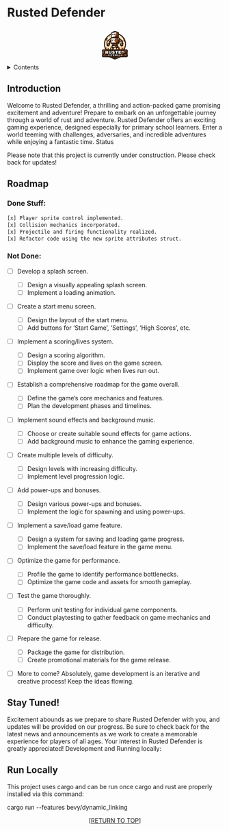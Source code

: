 <a name="readme-top"></a>

# Rusted Defender

<div align="center"> 
    <img src="images/logo.png" alt="Logo" width="80" height="80"> 
</div>

<details> 
    <summary>Contents</summary>
     <ol> 
        <li> 
            <a href="#introduction">Introduction</a> 
        </li> 
        <li> 
            <a href="#status">Status</a> 
        </li> 
        <li> 
            <a href="#roadmap">Roadmap</a> 
        </li> 
        <li> 
            <a href="#stay-tuned">Stay Tuned!</a> 
        </li> 
        <li> 
            <a href="#development-and-running-locally">Development and Running locally</a> 
            </li> 
    </ol> 
</details>

## Introduction

Welcome to Rusted Defender, a thrilling and action-packed game promising excitement and adventure! Prepare to embark on an unforgettable journey through a world of rust and adventure. Rusted Defender offers an exciting gaming experience, designed especially for primary school learners. Enter a world teeming with challenges, adversaries, and incredible adventures while enjoying a fantastic time.
Status

Please note that this project is currently under construction. Please check back for updates!

## Roadmap

### Done Stuff:

    [x] Player sprite control implemented.
    [x] Collision mechanics incorporated.
    [x] Projectile and firing functionality realized.
    [x] Refactor code using the new sprite attributes struct.

### Not Done:


- [ ] Develop a splash screen.
    - [ ] Design a visually appealing splash screen.
    - [ ] Implement a loading animation.
- [ ] Create a start menu screen.
    - [ ] Design the layout of the start menu.
    - [ ] Add buttons for ‘Start Game’, ‘Settings’, ‘High Scores’, etc.
- [ ] Implement a scoring/lives system.
    - [ ] Design a scoring algorithm.
    - [ ] Display the score and lives on the game screen.
    - [ ] Implement game over logic when lives run out.
- [ ] Establish a comprehensive roadmap for the game overall.
    - [ ] Define the game’s core mechanics and features.
    - [ ] Plan the development phases and timelines.
- [ ] Implement sound effects and background music.
    - [ ] Choose or create suitable sound effects for game actions.
    - [ ] Add background music to enhance the gaming experience.
- [ ] Create multiple levels of difficulty.
    - [ ] Design levels with increasing difficulty.
    - [ ] Implement level progression logic.
- [ ] Add power-ups and bonuses.
    - [ ] Design various power-ups and bonuses.
    - [ ] Implement the logic for spawning and using power-ups.
- [ ] Implement a save/load game feature.
    - [ ] Design a system for saving and loading game progress.
    - [ ] Implement the save/load feature in the game menu.
- [ ] Optimize the game for performance.
    - [ ] Profile the game to identify performance bottlenecks.
    - [ ] Optimize the game code and assets for smooth gameplay.
- [ ] Test the game thoroughly.
    - [ ] Perform unit testing for individual game components.
    - [ ] Conduct playtesting to gather feedback on game mechanics and difficulty.
- [ ] Prepare the game for release.
    - [ ] Package the game for distribution.
    - [ ] Create promotional materials for the game release.
- [ ] More to come? Absolutely, game development is an iterative and creative process! Keep the ideas flowing.


## Stay Tuned!

Excitement abounds as we prepare to share Rusted Defender with you, and updates will be provided on our progress. Be sure to check back for the latest news and announcements as we work to create a memorable experience for players of all ages. Your interest in Rusted Defender is greatly appreciated!
Development and Running locally:

## Run Locally

This project uses cargo and can be run once cargo and rust are properly installed via this command:

cargo run --features bevy/dynamic_linking

<p align="center">[<a href="#readme-top">RETURN TO TOP</a>]</p>
